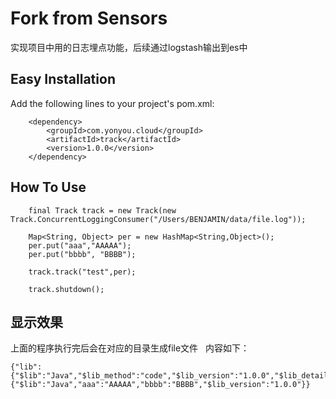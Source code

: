 # Fork from Sensors

实现项目中用的日志埋点功能，后续通过logstash输出到es中

## Easy Installation

Add the following lines to your project's pom.xml:

```
	<dependency>
		<groupId>com.yonyou.cloud</groupId>
		<artifactId>track</artifactId>
		<version>1.0.0</version>
	</dependency>
```

## How To Use

```
    final Track track = new Track(new Track.ConcurrentLoggingConsumer("/Users/BENJAMIN/data/file.log"));
		
    Map<String, Object> per = new HashMap<String,Object>(); 
    per.put("aaa","AAAAA");
    per.put("bbbb", "BBBB");
		
    track.track("test",per);
		
    track.shutdown();
```

## 显示效果

上面的程序执行完后会在对应的目录生成file文件  
内容如下： 

```
{"lib":{"$lib":"Java","$lib_method":"code","$lib_version":"1.0.0","$lib_detail":"com.yonyou.cloud.track.Test##main##Test.java##17"},"time":1510641026414,"type":"track","event":"test","properties":{"$lib":"Java","aaa":"AAAAA","bbbb":"BBBB","$lib_version":"1.0.0"}}

```


